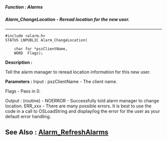 ##### Function : Alarms
##### Alarm_ChangeLocation - Reread location for the new user.
---
```
#include <alarm.h>
STATUS LNPUBLIC Alarm_ChangeLocation(

	char far *pszClientName,
	WORD  Flags);
```
**Description :**

Tell the alarm manager to reread location information for this new user.

**Parameters :**
Input :
pszClientName  -  The client name.

Flags  -  Pass in 0.

Output :
(routine)  -  NOERROR - Successfully told alarm manager to change location.
ERR_xxx - There are many possible errors. It is best to use the code in a call to OSLoadString and display/log the error for the user as your default error handling.



**See Also :**
[Alarm_RefreshAlarms](/domino-c-api-docs/reference/Func/Alarm_RefreshAlarms)
---
